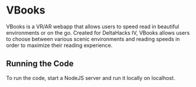 # VBooks
VBooks is a VR/AR webapp that allows users to speed read in beautiful environments or on the go. Created for DeltaHacks IV, VBooks allows users to choose between various scenic environments and reading speeds in order to maximize their reading experience.  

## Running the Code
To run the code, start a NodeJS server and run it locally on localhost.
